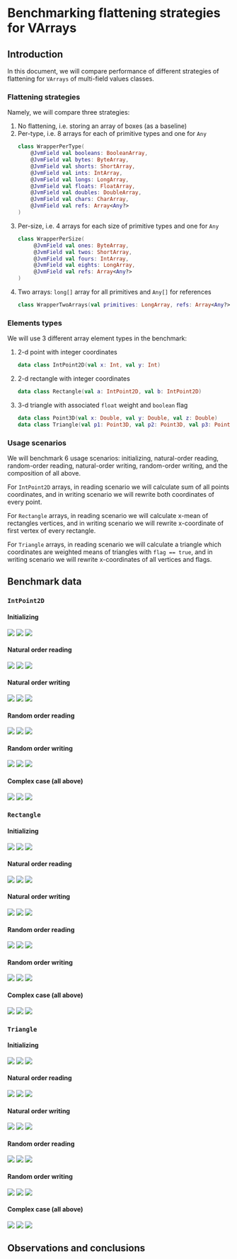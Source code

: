 # Benchmarking flattening strategies for VArrays

## Introduction

In this document, we will compare performance of different strategies of flattening for `VArrays` of multi-field values classes. 

### Flattening strategies
Namely, we will compare three strategies:
1. No flattening, i.e. storing an array of boxes (as a baseline)
2. Per-type, i.e. 8 arrays for each of primitive types and one for `Any`
    ```kotlin
   class WrapperPerType(
        @JvmField val booleans: BooleanArray,
        @JvmField val bytes: ByteArray,
        @JvmField val shorts: ShortArray,
        @JvmField val ints: IntArray,
        @JvmField val longs: LongArray,
        @JvmField val floats: FloatArray,
        @JvmField val doubles: DoubleArray,
        @JvmField val chars: CharArray,
        @JvmField val refs: Array<Any?>
    )
   ```
3. Per-size, i.e. 4 arrays for each size of primitive types and one for `Any`
   ```kotlin
   class WrapperPerSize(
        @JvmField val ones: ByteArray,
        @JvmField val twos: ShortArray,
        @JvmField val fours: IntArray,
        @JvmField val eights: LongArray,
        @JvmField val refs: Array<Any?>
   )
   ```
4. Two arrays: `long[]` array for all primitives and `Any[]` for references
   ```kotlin
   class WrapperTwoArrays(val primitives: LongArray, refs: Array<Any?>)
   ```

### Elements types
We will use 3 different array element types in the benchmark:
1. 2-d point with integer coordinates
   ```kotlin
   data class IntPoint2D(val x: Int, val y: Int)
   ```
2. 2-d rectangle with integer coordinates
   ```kotlin
   data class Rectangle(val a: IntPoint2D, val b: IntPoint2D)
   ```
3. 3-d triangle with associated `float` weight and `boolean` flag
   ```kotlin
   data class Point3D(val x: Double, val y: Double, val z: Double)
   data class Triangle(val p1: Point3D, val p2: Point3D, val p3: Point3D, val flag: Boolean, val weight: Float)
   ```
   
### Usage scenarios
We will benchmark 6 usage scenarios: initializing, natural-order reading, random-order reading, natural-order
writing, random-order writing, and the composition of all above.

For `IntPoint2D` arrays, in reading scenario we will calculate sum of all points coordinates, and in writing scenario we
will rewrite both coordinates of every point.

For `Rectangle` arrays, in reading scenario we will calculate x-mean of rectangles vertices, and in writing scenario
we will rewrite x-coordinate of first vertex of every rectangle.

For `Triangle` arrays, in reading scenario we will calculate a triangle which coordinates are weighted means of
triangles with `flag == true`, and in writing scenario we will rewrite x-coordinates of all vertices and flags.

## Benchmark data

### `IntPoint2D`

#### Initializing

![](plots/Point2D_Create_10.png)
![](plots/Point2D_Create_1000.png)
![](plots/Point2D_Create_100000.png)

#### Natural order reading

![](plots/Point2D_ReadInNaturalOrder_10.png)
![](plots/Point2D_ReadInNaturalOrder_1000.png)
![](plots/Point2D_ReadInNaturalOrder_100000.png)

#### Natural order writing

![](plots/Point2D_WriteInNaturalOrder_10.png)
![](plots/Point2D_WriteInNaturalOrder_1000.png)
![](plots/Point2D_WriteInNaturalOrder_100000.png)

#### Random order reading

![](plots/Point2D_ReadInRandomOrder_10.png)
![](plots/Point2D_ReadInRandomOrder_1000.png)
![](plots/Point2D_ReadInRandomOrder_100000.png)

#### Random order writing

![](plots/Point2D_WriteInRandomOrder_10.png)
![](plots/Point2D_WriteInRandomOrder_1000.png)
![](plots/Point2D_WriteInRandomOrder_100000.png)

#### Complex case (all above)

![](plots/Point2D_ComplexScenario_10.png)
![](plots/Point2D_ComplexScenario_1000.png)
![](plots/Point2D_ComplexScenario_100000.png)

### `Rectangle`

#### Initializing

![](plots/Rectangle_Create_10.png)
![](plots/Rectangle_Create_1000.png)
![](plots/Rectangle_Create_100000.png)

#### Natural order reading

![](plots/Rectangle_ReadInNaturalOrder_10.png)
![](plots/Rectangle_ReadInNaturalOrder_1000.png)
![](plots/Rectangle_ReadInNaturalOrder_100000.png)

#### Natural order writing

![](plots/Rectangle_WriteInNaturalOrder_10.png)
![](plots/Rectangle_WriteInNaturalOrder_1000.png)
![](plots/Rectangle_WriteInNaturalOrder_100000.png)

#### Random order reading

![](plots/Rectangle_ReadInRandomOrder_10.png)
![](plots/Rectangle_ReadInRandomOrder_1000.png)
![](plots/Rectangle_ReadInRandomOrder_100000.png)

#### Random order writing

![](plots/Rectangle_WriteInRandomOrder_10.png)
![](plots/Rectangle_WriteInRandomOrder_1000.png)
![](plots/Rectangle_WriteInRandomOrder_100000.png)

#### Complex case (all above)

![](plots/Rectangle_ComplexScenario_10.png)
![](plots/Rectangle_ComplexScenario_1000.png)
![](plots/Rectangle_ComplexScenario_100000.png)

### `Triangle`

#### Initializing

![](plots/Triangle_Create_10.png)
![](plots/Triangle_Create_1000.png)
![](plots/Triangle_Create_100000.png)

#### Natural order reading

![](plots/Triangle_ReadInNaturalOrder_10.png)
![](plots/Triangle_ReadInNaturalOrder_1000.png)
![](plots/Triangle_ReadInNaturalOrder_100000.png)

#### Natural order writing

![](plots/Triangle_WriteInNaturalOrder_10.png)
![](plots/Triangle_WriteInNaturalOrder_1000.png)
![](plots/Triangle_WriteInNaturalOrder_100000.png)

#### Random order reading

![](plots/Triangle_ReadInRandomOrder_10.png)
![](plots/Triangle_ReadInRandomOrder_1000.png)
![](plots/Triangle_ReadInRandomOrder_100000.png)

#### Random order writing

![](plots/Triangle_WriteInRandomOrder_10.png)
![](plots/Triangle_WriteInRandomOrder_1000.png)
![](plots/Triangle_WriteInRandomOrder_100000.png)

#### Complex case (all above)

![](plots/Triangle_ComplexScenario_10.png)
![](plots/Triangle_ComplexScenario_1000.png)
![](plots/Triangle_ComplexScenario_100000.png)

## Observations and conclusions